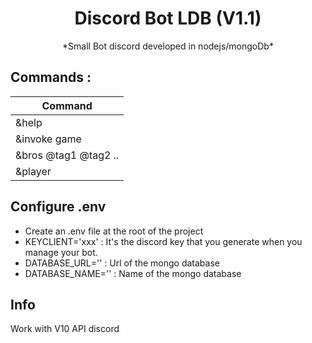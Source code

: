 <h1 align="center">Discord Bot LDB (V1.1)</h1>

<p align="center">*Small Bot discord developed in nodejs/mongoDb*</p>

## Commands :

| Command               |
| -----------           |
| &help                 |
| &invoke game          |
| &bros @tag1 @tag2 ..  |
| &player               |


## Configure .env
- Create an .env file at the root of the project
- KEYCLIENT='xxx' :  It's the discord key that you generate when you manage your bot.
- DATABASE_URL='' : Url of the mongo database
- DATABASE_NAME='' : Name of the mongo database

## Info
Work with V10 API discord
